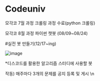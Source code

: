 # Codeuniv
모각코 7월 과정 크롤링 과정 수료(python 크롤링)

모각코 8월 과정 파이썬 챗봇 (08/09~08/24)


#실전 봇 만들기(12/17~ing)

![image](https://user-images.githubusercontent.com/80820166/146631167-98c0c1f5-38f9-43d7-9626-7da2747cafb9.png)

*디스코드를 활용한 알고리즘 스터디에 사용할 봇 

작동) 매주마다 3개의 문제를 공지 등록 및 게시 \n

